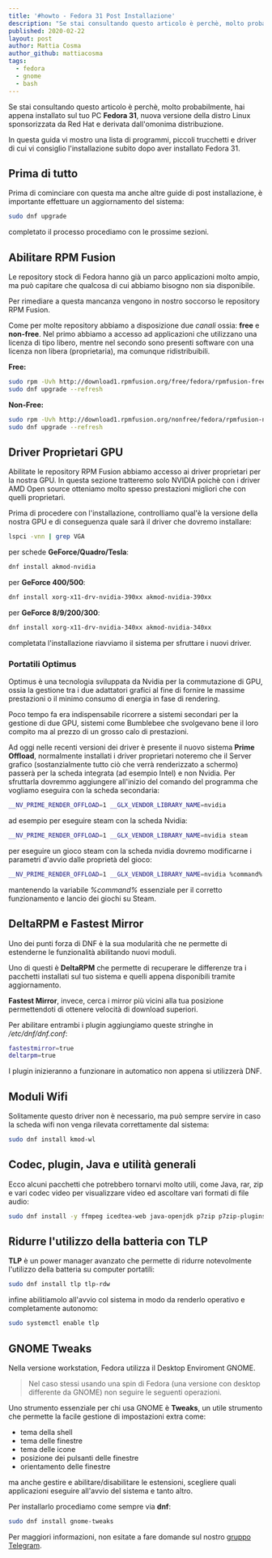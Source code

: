 ```yaml
---
title: '#howto - Fedora 31 Post Installazione'
description: "Se stai consultando questo articolo è perchè, molto probabilmente, hai appena installato sul tuo PC Fedora 31.."
published: 2020-02-22
layout: post
author: Mattia Cosma
author_github: mattiacosma
tags:
  - fedora  
  - gnome  
  - bash
---
```

Se stai consultando questo articolo è perchè, molto probabilmente, hai appena installato sul tuo PC **Fedora 31**, nuova versione della distro Linux sponsorizzata da Red Hat e derivata dall'omonima distribuzione.

In questa guida vi mostro una lista di programmi, piccoli trucchetti e driver di cui vi consiglio l'installazione subito dopo aver installato Fedora 31.

## Prima di tutto
Prima di cominciare con questa ma anche altre guide di post installazione, è importante effettuare un aggiornamento del sistema:
```bash
sudo dnf upgrade
```
completato il processo procediamo con le prossime sezioni.

## Abilitare RPM Fusion

Le repository stock di Fedora hanno già un parco applicazioni molto ampio, ma può capitare che qualcosa di cui abbiamo bisogno non sia disponibile.

Per rimediare a questa mancanza vengono in nostro soccorso le repository RPM Fusion.

Come per molte repository abbiamo a disposizione due *canali* ossia: **free** e **non-free**. Nel primo abbiamo a accesso ad applicazioni che utilizzano una licenza di tipo libero, mentre nel secondo sono presenti software con una licenza non libera (proprietaria), ma comunque ridistribuibili.

**Free:**
```bash
sudo rpm -Uvh http://download1.rpmfusion.org/free/fedora/rpmfusion-free-release-$(rpm -E %fedora).noarch.rpm
sudo dnf upgrade --refresh
```

**Non-Free:**
```bash
sudo rpm -Uvh http://download1.rpmfusion.org/nonfree/fedora/rpmfusion-nonfree-release-$(rpm -E %fedora).noarch.rpm
sudo dnf upgrade --refresh
```

## Driver Proprietari GPU
Abilitate le repository RPM Fusion abbiamo accesso ai driver proprietari per la nostra GPU. In questa sezione tratteremo solo NVIDIA poichè con i driver AMD Open source otteniamo molto spesso prestazioni migliori che con quelli proprietari.

Prima di procedere con l'installazione, controlliamo qual'è la versione della nostra GPU e di conseguenza quale sarà il driver che dovremo installare:
```bash
lspci -vnn | grep VGA
```
per schede **GeForce/Quadro/Tesla**:
```bash
dnf install akmod-nvidia
```
per **GeForce 400/500**:
```bash
dnf install xorg-x11-drv-nvidia-390xx akmod-nvidia-390xx
```
per **GeForce 8/9/200/300**:

```bash
dnf install xorg-x11-drv-nvidia-340xx akmod-nvidia-340xx
```
completata l'installazione riavviamo il sistema per sfruttare i nuovi driver.

### Portatili Optimus
Optimus è una tecnologia sviluppata da Nvidia per la commutazione di GPU, ossia la gestione tra i due adattatori grafici al fine di fornire le massime prestazioni o il minimo consumo di energia in fase di rendering.

Poco tempo fa era indispensabile ricorrere a sistemi secondari per la gestione di due GPU, sistemi come Bumblebee che svolgevano bene il loro compito ma al prezzo di un grosso calo di prestazioni.

Ad oggi nelle recenti versioni dei driver è presente il nuovo sistema **Prime Offload**, normalmente installati i driver proprietari noteremo che il Server grafico (sostanzialmente tutto ciò che verrà renderizzato a schermo) passerà per la scheda integrata (ad esempio Intel) e non Nvidia. Per sfruttarla dovremmo aggiungere all'inizio del comando del programma che vogliamo eseguira con la scheda secondaria:
```bash
__NV_PRIME_RENDER_OFFLOAD=1 __GLX_VENDOR_LIBRARY_NAME=nvidia
```
ad esempio per eseguire steam con la scheda Nvidia:
```bash
__NV_PRIME_RENDER_OFFLOAD=1 __GLX_VENDOR_LIBRARY_NAME=nvidia steam
```
per eseguire un gioco steam con la scheda nvidia dovremo modificarne i parametri d'avvio dalle proprietà del gioco:
```bash
__NV_PRIME_RENDER_OFFLOAD=1 __GLX_VENDOR_LIBRARY_NAME=nvidia %command%
```
mantenendo la variabile *%command%* essenziale per il corretto funzionamento e lancio dei giochi su Steam.

## DeltaRPM e Fastest Mirror

Uno dei punti forza di DNF è la sua modularità che ne permette di estenderne le funzionalità abilitando nuovi moduli.

Uno di questi è **DeltaRPM** che permette di recuperare le differenze tra i pacchetti installati sul tuo sistema e quelli appena disponibili tramite aggiornamento.

**Fastest Mirror**, invece, cerca i mirror più vicini alla tua posizione permettendoti di ottenere velocità di download superiori.

Per abilitare entrambi i plugin aggiungiamo queste stringhe in */etc/dnf/dnf.conf*:
```bash
fastestmirror=true
deltarpm=true
```

I plugin inizieranno a funzionare in automatico non appena si utilizzerà DNF.

## Moduli Wifi
Solitamente questo driver non è necessario, ma può sempre servire in caso la scheda wifi non venga rilevata correttamente dal sistema:
```bash
sudo dnf install kmod-wl
```

## Codec, plugin, Java e utilità generali
Ecco alcuni pacchetti che potrebbero tornarvi molto utili, come Java, rar, zip e vari codec video per visualizzare video ed ascoltare vari formati di file audio:
```bash
sudo dnf install -y ffmpeg icedtea-web java-openjdk p7zip p7zip-plugins unrar gstreamer1-plugins-base gstreamer1-plugins-good gstreamer1-plugins-ugly gstreamer1-plugins-bad-free gstreamer1-plugins-bad-free gstreamer1-plugins-bad-freeworld gstreamer1-plugins-bad-free-extras gstreamer1-plugins-good-extras gstreamer1-plugins-ugly-free
```

## Ridurre l'utilizzo della batteria con TLP
**TLP** è un power manager avanzato che permette di ridurre notevolmente l'utilizzo della batteria su computer portatili:
```bash
sudo dnf install tlp tlp-rdw
```
infine abilitiamolo all'avvio col sistema in modo da renderlo operativo e completamente autonomo:
```bash
sudo systemctl enable tlp
```

## GNOME Tweaks
Nella versione workstation, Fedora utilizza il Desktop Enviroment GNOME. 

> Nel caso stessi usando una spin di Fedora (una versione con desktop differente da GNOME) non seguire le seguenti operazioni.

Uno strumento essenziale per chi usa GNOME è **Tweaks**, un utile strumento che permette la facile gestione di impostazioni extra come:
* tema della shell
* tema delle finestre
* tema delle icone
* posizione dei pulsanti delle finestre
* orientamento delle finestre

ma anche gestire e abilitare/disabilitare le estensioni, scegliere quali applicazioni eseguire all'avvio del sistema e tanto altro.

Per installarlo procediamo come sempre via **dnf**:
```bash
sudo dnf install gnome-tweaks
```


Per maggiori informazioni, non esitate a fare domande sul nostro [gruppo Telegram](https://t.me/linuxpeople).